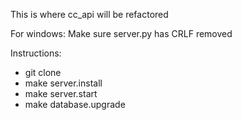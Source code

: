 This is where cc_api will be refactored

For windows: Make sure server.py has CRLF removed

Instructions:

* git clone
* make server.install
* make server.start
* make database.upgrade
